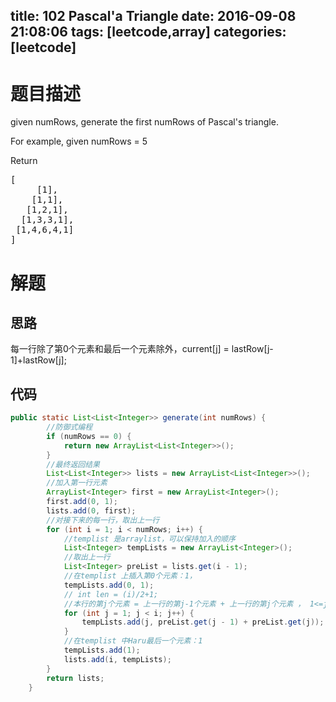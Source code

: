 title: 102 Pascal'a Triangle
date: 2016-09-08 21:08:06
tags: [leetcode,array]
categories: [leetcode]
---
# 题目描述
given numRows, generate the first numRows of Pascal's triangle.

For example, given numRows = 5

Return

<pre>[
     [1],
    [1,1],
   [1,2,1],
  [1,3,3,1],
 [1,4,6,4,1]
]
</pre>
<!-- more -->
# 解题
## 思路
每一行除了第0个元素和最后一个元素除外，current[j] = lastRow[j-1]+lastRow[j];
## 代码
```java
public static List<List<Integer>> generate(int numRows) {
        //防御式编程
        if (numRows == 0) {
            return new ArrayList<List<Integer>>();
        }
        //最终返回结果
        List<List<Integer>> lists = new ArrayList<List<Integer>>();
        //加入第一行元素
        ArrayList<Integer> first = new ArrayList<Integer>();
        first.add(0, 1);
        lists.add(0, first);
        //对接下来的每一行，取出上一行
        for (int i = 1; i < numRows; i++) {
            //templist 是arraylist，可以保持加入的顺序
            List<Integer> tempLists = new ArrayList<Integer>();
            //取出上一行
            List<Integer> preList = lists.get(i - 1);
            //在templist 上插入第0个元素：1，
            tempLists.add(0, 1);
            // int len = (i)/2+1;
            //本行的第j个元素 = 上一行的第j-1个元素 + 上一行的第j个元素 ， 1<=j<i
            for (int j = 1; j < i; j++) {
                tempLists.add(j, preList.get(j - 1) + preList.get(j));
            }
            //在templist 中Haru最后一个元素：1
            tempLists.add(1);
            lists.add(i, tempLists);
        }
        return lists;
    }
```
